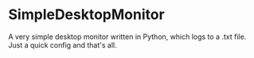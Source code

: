 # SimpleDesktopMonitor
A very simple desktop monitor written in Python, which logs to a .txt file. Just a quick config and that's all. 

